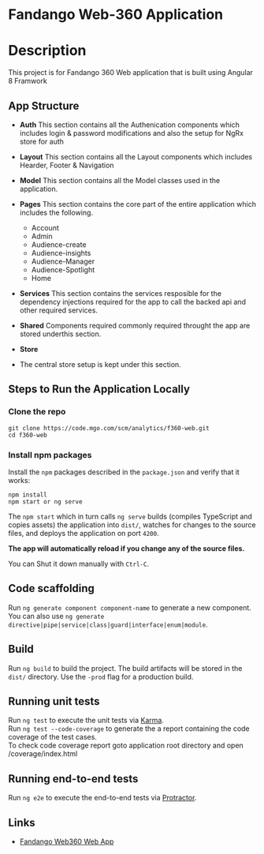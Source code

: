 # Fandango Web-360 Application

# Description

This project is for Fandango 360 Web application that is built using Angular 8 Framwork

## App Structure

- **Auth**
    This section contains all the Authenication components which includes login & password modifications and also the setup for NgRx store for auth

- **Layout**
    This section contains all the Layout components which includes Hearder, Footer & Navigation

- **Model**
    This section contains all the Model classes used in the application.

- **Pages**
    This section contains the core part of the entire application which includes the following.
    - Account
    - Admin
    - Audience-create
    - Audience-insights
    - Audience-Manager
    - Audience-Spotlight
    - Home

- **Services**
    This section contains the services resposible for the dependency injections required for the app to call the backed api and other required services.

- **Shared**
    Components required commonly required throught the app are stored underthis section.

- **Store**
- The central store setup is kept under this section.


## Steps to Run the Application Locally

### Clone the repo

```shell
git clone https://code.mgo.com/scm/analytics/f360-web.git
cd f360-web
```

### Install npm packages

Install the `npm` packages described in the `package.json` and verify that it works:

```shell
npm install
npm start or ng serve
```

The `npm start` which in turn calls `ng serve` builds (compiles TypeScript and copies assets) the application into `dist/`, watches for changes to the source files, and deploys the application on port `4200`. 

**The app will automatically reload if you change any of the source files.**

You can Shut it down manually with `Ctrl-C`.

## Code scaffolding

Run `ng generate component component-name` to generate a new component. You can also use `ng generate directive|pipe|service|class|guard|interface|enum|module`.

## Build

Run `ng build` to build the project. The build artifacts will be stored in the `dist/` directory. Use the `-prod` flag for a production build.

## Running unit tests

Run `ng test` to execute the unit tests via [Karma](https://karma-runner.github.io). <br>
Run `ng test --code-coverage` to generate the a report containing the code coverage of the test cases. <br>
To check code coverage report goto application root directory and open /coverage/index.html 

## Running end-to-end tests

Run `ng e2e` to execute the end-to-end tests via [Protractor](http://www.protractortest.org/).

## Links
- [Fandango Web360 Web App](https://code.mgo.com/projects/ANALYTICS/repos/f360-web/browse "360 Web App")

